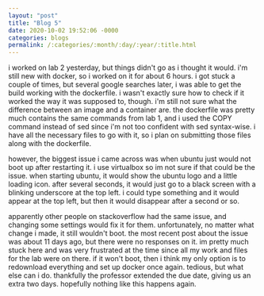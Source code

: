 ```yaml
---
layout: "post"
title: "Blog 5"
date: 2020-10-02 19:52:06 -0000
categories: blogs
permalink: /:categories/:month/:day/:year/:title.html
---
```

i worked on lab 2 yesterday, but things didn't go as i thought it would.  i'm still new with docker, so i worked on it for about 6 hours.  i got stuck a couple of times, but several google searches later, i was able to get the build working with the dockerfile.  i wasn't exactly sure how to check if it worked the way it was supposed to, though.  i'm still not sure what the difference between an image and a container are.  the dockerfile was pretty much contains the same commands from lab 1, and i used the COPY command instead of sed since i'm not too confident with sed syntax-wise.  i have all the necessary files to go with it, so i plan on submitting those files along with the dockerfile.

however, the biggest issue i came across was when ubuntu just would not boot up after restarting it.  i use virtualbox so im not sure if that could be the issue.  when starting ubuntu, it would show the ubuntu logo and a little loading icon.  after several seconds, it would just go to a black screen with a blinking underscore at the top left.  i could type something and it would appear at the top left, but then it would disappear after a second or so.  

apparently other people on stackoverflow had the same issue, and changing some settings would fix it for them.  unfortunately, no matter what change i made, it still wouldn't boot.  the most recent post about the issue was about 11 days ago, but there were no responses on it.  im pretty much stuck here and was very frustrated at the time since all my work and files for the lab were on there.  if it won't boot, then i think my only option is to redownload everything and set up docker once again.  tedious, but what else can i do.  thankfully the professor extended the due date, giving us an extra two days.  hopefully nothing like this happens again.